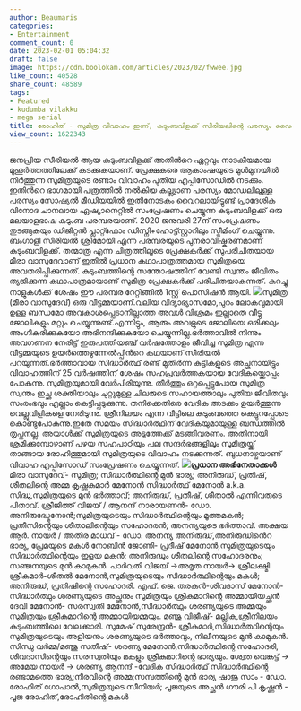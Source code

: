 ```yaml
---
author: Beaumaris
categories:
- Entertainment
comment_count: 0
date: 2023-02-01 05:04:32
draft: false
image: https://cdn.boolokam.com/articles/2023/02/fwwee.jpg
like_count: 40528
share_count: 48589
tags:
- Featured
- kudumba vilakku
- mega serial
title: രോഹിത് - സുമിത്ര വിവാഹം ഇന്ന്, കുടുംബവിളക്ക് സീരിയലിന്റെ പരസ്യം വൈറലാകുന്നു
view_count: 1622343
---
```


ജനപ്രിയ സീരിയല്‍ ആയ കുടുംബവിളക്ക് അതിന്‍റെ ഏറ്റവും നാടകീയമായ മുഹൂര്‍ത്തത്തിലേക്ക് കടക്കുകയാണ്. പ്രേക്ഷകരെ ആകാംഷയുടെ മുൾമുനയിൽ നിർത്തുന്ന സുമിത്രയുടെ രണ്ടാം വിവാഹം പുതിയ എപ്പിസോഡില്‍ നടക്കും. ഇതിന്‍റെ ഭാഗമായി പത്രത്തില്‍ നല്‍കിയ കല്ല്യാണ പരസ്യം മോഡലിലുള്ള പരസ്യം സോഷ്യല്‍ മീഡിയയില്‍ ഇതിനോടകം വൈറലായിട്ടുണ്ട് പ്രാദേശിക വിനോദ ചാനലായ ഏഷ്യാനെറ്റിൽ സംപ്രേഷണം ചെയ്യുന്ന കുടുംബവിളക്ക് ഒരു മലയാളഭാഷ കുടുംബ പരമ്പരയാണ്. 2020 ജനുവരി 27ന് സംപ്രേഷണം തുടങ്ങുകയും ഡിജിറ്റൽ പ്ലാറ്റ്ഫോം ഡിസ്നി+ഹോട്ട്സ്റ്റാറിലും സ്ട്രീമിംഗ് ചെയ്യുന്നു. ബംഗാളി സീരിയൽ ശ്രീമോയീ എന്ന പരമ്പരയുടെ പുനരാവിഷ്കരണമാണ് കുടുംബവിളക്ക്. തന്മാത്ര എന്ന ചിത്രത്തിലൂടെ പ്രേക്ഷകർക്ക് സുപരിചിതയായ മീരാ വാസുദേവാണ് ഇതിൽ പ്രധാന കഥാപാത്രത്തമായ സുമിത്രയെ അവതരിപ്പിക്കുന്നത്. കുടുംബത്തിന്റെ സന്തോഷത്തിന് വേണ്ടി സ്വന്തം ജീവിതം ത്യജിക്കുന്ന കഥാപാത്രമായാണ് സുമിത്ര പ്രേക്ഷകർക്ക് പരിചിതയാകുന്നത്. കുറച്ചു നാളുകൾക്ക് ശേഷം ഈ പരമ്പര റേറ്റിങ്ങിൽ 1സ്റ്റ് പൊസിഷൻ ആയി. ![](https://cdn.boolokam.com/articles/2023/02/fwwee.jpg)സുമിത്ര (മീരാ വാസുദേവ്) ഒരു വീട്ടമ്മയാണ്.വലിയ വിദ്യാഭ്യാസമോ,പുറം ലോകവുമായി ഉള്ള ബന്ധമോ അവകാശപ്പെടാനില്ലാത്ത അവൾ വിശ്രമം ഇല്ലാതെ വീട്ടു ജോലികളും മറ്റും ചെയ്യുന്നുണ്ട്.എന്നിട്ടും, ആരും അവളുടെ ജോലിയെ ഒരിക്കലും അംഗീകരിക്കുകയോ അഭിനന്ദിക്കുകയോ ചെയ്യുന്നില്ല.ഭര്‍ത്താവില്‍ നിന്നും അവഗണന നേരിട്ട് ഇരുപത്തിയഞ്ച് വര്‍ഷത്തോളം ജീവിച്ച സുമിത്ര എന്ന വീട്ടമ്മയുടെ ഉയര്‍ത്തെഴുന്നേല്‍പ്പിന്‍റെ കഥയാണ് സീരിയല്‍ പറയുന്നത്.ഭര്‍ത്താവായ സിദ്ധാര്‍ത്ഥ് രണ്ട് മുതിര്‍ന്ന കുട്ടികളുടെ അച്ഛനായിട്ടും വിവാഹത്തിന് 25 വര്‍ഷത്തിന് ശേഷം സഹപ്രവര്‍ത്തകയായ വേദികയ്ക്കൊപ്പം പോകുന്നു. സുമിത്രയുമായി വേര്‍പിരിയുന്നു. തീര്‍ത്തും ഒറ്റപ്പെട്ടുപോയ സുമിത്ര സ്വന്തം ഇച്ഛ ശക്തിയാലും ചുറ്റുമുള്ള ചിലരുടെ സഹായത്താലും പുതിയ ജീവിതവും സംരംഭവും എല്ലാം കെട്ടിപ്പടുക്കുന്നു. തനിക്കെതിരെ വേദിക അടക്കം ഉയര്‍ത്തുന്ന വെല്ലുവിളികളെ നേരിടുന്നു. ശ്രീനിലയം എന്ന വീട്ടിലെ കുടുംബത്തെ കെട്ടുറപ്പോടെ കൊണ്ടുപോകുന്നു.ഇതേ സമയം സിദ്ധാര്‍ത്ഥിന് വേദികയുമായുള്ള ബന്ധത്തില്‍ തൃപ്തനല്ല. അയാള്‍ക്ക് സുമിത്രയുടെ അടുത്തേക്ക് മടങ്ങിവരണം. അതിനായി ശ്രമിക്കുമ്പോഴാണ് പഴയ സഹപാഠിയും പല സന്ദര്‍ഭങ്ങളിലും സുമിത്രയ്ക്ക് താങ്ങായ രോഹിത്തുമായി സുമിത്രയുടെ വിവാഹം നടക്കുന്നത്. ബുധനാഴ്ചയാണ് വിവാഹ എപ്പിസോഡ് സംപ്രേഷണം ചെയ്യുന്നത്. **![](https://cdn.boolokam.com/articles/2023/02/qdqd.jpg)പ്രധാന അഭിനേതാക്കൾ** മീരാ വാസുദേവ്- സുമിത്ര; സിദ്ധാർത്ഥിന്റെ മുൻ ഭാര്യ; അനിരുദ്ധ്, പ്രതിഷ്, ശീതലിന്റെ അമ്മ കൃഷ്ണകുമാർ മേനോൻ സിദ്ധാർത്ഥ് മേനോൻ a.k.a. സിദ്ധു,സുമിത്രയുടെ മുൻ ഭർത്താവ്; അനിരുദ്ധ്, പ്രതീഷ്, ശീതാൽ എന്നിവരുടെ പിതാവ്. ശ്രീജിത്ത് വിജയ് / ആനന്ദ് നാരായണൻ- ഡോ. അനിരുദ്ധ്മേനോൻ;സുമിത്രയുടെയും സിദ്ധാർത്ഥിന്റെയും മൂത്തമകൻ; പ്രതീസിന്റെയും ശീതാലിന്റെയും സഹോദരൻ; അനന്യയുടെ ഭർത്താവ്. അക്ഷയ ആർ. നായർ / അതിര മാധവ് - ഡോ. അനന്യ അനിരുദ്ധ്,അനിരുദ്ധിൻെറ ഭാര്യ, പ്രേമയുടെ മകൾ നോബിൻ ജോണി- പ്രദീഷ് മേനോൻ,സുമിത്രയുടെയും സിദ്ധാർത്ഥിന്റെയും ഇളയ മകൻ; അനിരുദ്ധും ശീതലിന്റെ സഹോദരനും; സഞ്ജനയുടെ മുൻ കാമുകൻ. പാർവതി വിജയ് →അമൃത നായർ→ ശ്രീലക്ഷ്മി ശ്രീകുമാർ-ശീതൽ മേനോൻ,സുമിത്രയുടെയും സിദ്ധാർത്ഥിന്റെയും മകൾ; അനിരുദ്ധ്, പ്രതിഷിന്റെ സഹോദരി. എഫ്. ജെ. തരകൻ-ശിവദാസ് മേനോൻ-സിദ്ധാർത്ഥും ശരണ്യയുടെ അച്ഛനും സുമിത്രയും ശ്രീകുമാറിന്റെ അമ്മായിയച്ഛൻ ദേവി മേനോൻ- സരസ്വതി മേനോൻ,സിദ്ധാർത്ഥും ശരണ്യയുടെ അമ്മയും സുമിത്രയും ശ്രീകുമാറിന്റെ അമ്മായിയമ്മയും. മഞ്ജു വിജീഷ്- മല്ലിക,ശ്രീനിലയം കുടുംബത്തിലെ വേലക്കാരി. സുമേഷ് സുരേന്ദ്രൻ- ശ്രീകുമാർ,സിദ്ധാർത്ഥിന്റെയും സുമിത്രയുടെയും അളിയനും ശരണ്യയുടെ ഭർത്താവും, നിലീനയുടെ മുൻ കാമുകൻ. സിന്ധു വർമ്മ/മഞ്ജു സതീഷ്- ശരണ്യ മേനോൻ,സിദ്ധാർത്ഥിന്റെ സഹോദരി, ശിവദാസിന്റെയും സരസ്വതിയും മകളും ശ്രീകുമാറിന്റെ ഭാര്യയും. ശ്വേത വെങ്കട്ട് → അമേയ നായർ → ശരണ്യ ആനന്ദ് -വേദിക സിദ്ധാർത്ഥ് സിദ്ധാർത്ഥിന്റെ രണ്ടാമത്തെ ഭാര്യ;നീരവിന്റെ അമ്മ;സമ്പത്തിൻ്റെ മുൻ ഭാര്യ ഷാജു സാം - ഡോ. രോഹിത് ഗോപാൽ,സുമിത്രയുടെ സീനിയർ; പൂജയുടെ അച്ഛൻ ഗൗരി പി കൃഷ്ണൻ - പൂജ രോഹിത്,രോഹിതിന്റെ മകൾ